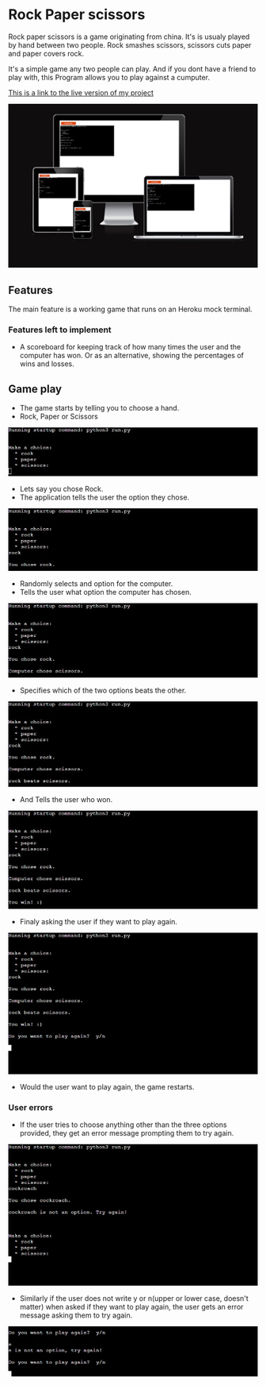 # Rock Paper scissors

Rock paper scissors is a game originating from china. It's is usualy played by hand between two people.
Rock smashes scissors, scissors cuts paper and paper covers rock.

It's a simple game any two people can play.
And if you dont have a friend to play with, this Program allows you to play against a cumputer.

[This is a link to the live version of my project](https://rock-paper-scissors-gurmali.herokuapp.com/)

<img src="assets/images/responsive.jpg">

## Features

The main feature is a working game that runs on an Heroku mock terminal.

### Features left to implement

 - A scoreboard for keeping track of how many times the user and the computer has won. Or as an alternative, showing the percentages of wins and losses.

## Game play

- The game starts by telling you to choose a hand.
- Rock, Paper or Scissors

<img src="assets/images/game-start.jpg">

- Lets say you chose Rock.
- The application tells the user the option they chose.

<img src="assets/images/the-choice.jpg">

- Randomly selects and option for the computer.
- Tells the user what option the computer has chosen.

<img src="assets/images/computer-choice.jpg">

- Specifies which of the two options beats the other.

<img src="assets/images/beating.jpg">

- And Tells the user who won.

<img src="assets/images/winner.jpg">

- Finaly asking the user if they want to play again.

<img src="assets/images/in-game.jpg">

- Would the user want to play again, the game restarts.

### User errors

- If the user tries to choose anything other than the three options provided, they get an error message prompting them to try again.

<img src="assets/images/wrong-choice.jpg">

- Similarly if the user does not write y or n(upper or lower case, doesn't matter) when asked if they want to play again, the user gets an error message asking them to try again.

<img src="assets/images/try-again.jpg">
